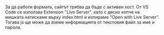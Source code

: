 За да работи формата, сайтът трябва да бъде с активен хост.
От VS Code се използва Extension "Live Server", като с дясно копче на мишката натискаме върху index.html и изпираме "Open with Live Server".
Тогава js ще може да вземе информацията от текстовия файл за име и парола.